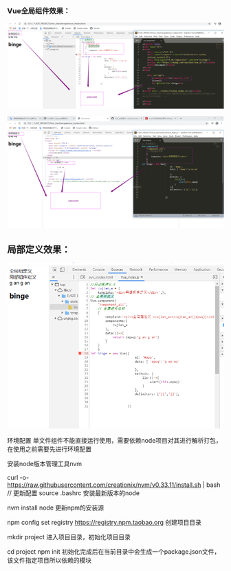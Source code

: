 ### Vue全局组件效果：

![image-20200824104357819](static\image\image-20200824104357819.png)

![image-20200824104559187](static\image\image-20200824104559187.png)

## 局部定义效果：

![image-20200824112532902](static\image\image-20200824112532902.png)


环境配置
单文件组件不能直接运行使用，需要依赖node项目对其进行解析打包，在使用之前需要先进行环境配置

安装node版本管理工具nvm

curl -o- https://raw.githubusercontent.com/creationix/nvm/v0.33.11/install.sh | bash
// 更新配置
source .bashrc
安装最新版本的node

nvm install node
更新npm的安装源

npm config set registry https://registry.npm.taobao.org
创建项目目录

mkdir project
进入项目目录，初始化项目目录

cd project
npm init
初始化完成后在当前目录中会生成一个package.json文件，该文件指定项目所以依赖的模块
